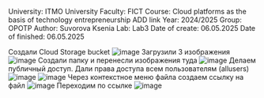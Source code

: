 University: ITMO University Faculty: FICT Course: Cloud platforms as the basis of technology entrepreneurship ADD link Year: 2024/2025 Group: OPOTP Author: Suvorova Ksenia Lab: Lab3 Date of create: 06.05.2025 Date of finished: 06.05.2025

Создали Cloud Storage bucket
![image](https://github.com/user-attachments/assets/c3f68e91-38b9-4ab2-8682-1ab75c32c7e3)
Загрузили 3 изображения 
![image](https://github.com/user-attachments/assets/c69f05e3-9eaf-4dc8-acb2-ae5ab09eeff3)
Создали папку и перенесли изображения туда
![image](https://github.com/user-attachments/assets/e8c4605c-b376-48ea-a232-5d6b4270efc7)
Делаем публичный доступ. Дали права доступа всем пользователям (allusers)
![image](https://github.com/user-attachments/assets/d8f5db8e-ad9e-4136-864c-0dfad0a86e1e)
![image](https://github.com/user-attachments/assets/890614a3-d044-438b-ab48-a9a234c7e607)
Через контекстное меню файла создаем ссылку на файл
![image](https://github.com/user-attachments/assets/e091a0b3-24a0-4911-82fc-1b99ab5a7966)
Переходим по ссылке
![image](https://github.com/user-attachments/assets/42bfb437-b338-4982-aa24-0d9efa3389f8)





